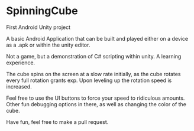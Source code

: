 # SpinningCube
First Android Unity project

A basic Android Application that can be built and played either on a device as a .apk or within the unity editor.

Not a game, but a demonstration of C# scripting within unity.
A learning experience.

The cube spins on the screen at a slow rate initially, as the cube rotates every full rotation grants exp.
Upon leveling up the rotation speed is increased.

Feel free to use the UI buttons to force your speed to ridiculous amounts.
Other fun debugging options in there, as well as changing the color of the cube.

Have fun, feel free to make a pull request.
